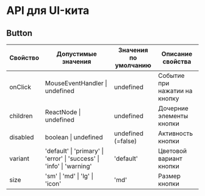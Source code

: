 # API для UI-кита

## Button

| Свойство | Допустимые значения                                                   | Значения по умолчанию | Описание свойства             |
| -------- | --------------------------------------------------------------------- | --------------------- | ----------------------------- |
| onClick  | MouseEventHandler<HTMLButtonElement> \| undefined                     | undefined             | Событие при нажатии на кнопку |
| children | ReactNode \| undefined                                                | undefined             | Дочерние элементы кнопки      |
| disabled | boolean \| undefined                                                  | undefined (=false)    | Активность кнопки             |
| variant  | 'default' \| 'primary' \| 'error' \| 'success' \| 'info' \| 'warning' | 'default'             | Цветовой вариант кнопки       |
| size     | 'sm' \| 'md' \| 'lg' \| 'icon'                                        | 'md'                  | Размер кнопки                 |
